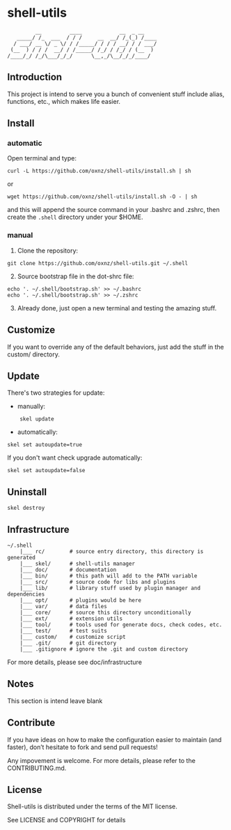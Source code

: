 shell-utils
===========

```
         __         ____            __  _ __    
   _____/ /_  ___  / / /     __  __/ /_(_) /____
  / ___/ __ \/ _ \/ / /_____/ / / / __/ / / ___/
 (__  ) / / /  __/ / /_____/ /_/ / /_/ / (__  ) 
/____/_/ /_/\___/_/_/      \__,_/\__/_/_/____/  
```

Introduction
------------

This project is intend to serve you a bunch of convenient stuff include alias,
functions, etc., which makes life easier.

Install
-------

### automatic

Open terminal and type:

	curl -L https://github.com/oxnz/shell-utils/install.sh | sh

or

	wget https://github.com/oxnz/shell-utils/install.sh -O - | sh

and this will append the source command in your .bashrc and .zshrc, then create
the `.shell` directory under your $HOME.

### manual

1. Clone the repository:

`git clone https://github.com/oxnz/shell-utils.git ~/.shell`

2. Source bootstrap file in the dot-shrc file:

```
echo '. ~/.shell/bootstrap.sh' >> ~/.bashrc
echo '. ~/.shell/bootstrap.sh' >> ~/.zshrc
```

3. Already done, just open a new terminal and testing the amazing stuff.

Customize
---------

If you want to override any of the default behaviors, just add the stuff in the custom/ directory.

Update
------

There's two strategies for update:

* manually:
```
	skel update
```
* automatically:

`skel set autoupdate=true`

If you don't want check upgrade automatically:

`skel set autoupdate=false`

Uninstall
---------

`skel destroy`

Infrastructure
--------------

```
~/.shell
	|___ rc/		# source entry directory, this directory is generated
	|___ skel/		# shell-utils manager
	|___ doc/		# documentation
	|___ bin/		# this path will add to the PATH variable
	|___ src/		# source code for libs and plugins
	|___ lib/		# library stuff used by plugin manager and dependencies
	|___ opt/		# plugins would be here
	|___ var/		# data files
	|___ core/		# source this directory unconditionally
	|___ ext/		# extension utils
	|___ tool/		# tools used for generate docs, check codes, etc.
	|___ test/		# test suits
	|___ custom/	# customize script
	|___ .git/		# git directory
	|___ .gitignore	# ignore the .git and custom directory
```

For more details, please see doc/infrastructure

Notes
-----

This section is intend leave blank

Contribute
----------

If you have ideas on how to make the configuration easier to maintain (and faster), don’t hesitate to fork and send pull requests!

Any impovement is welcome. For more details, please refer to the CONTRIBUTING.md.

License
-------

Shell-utils is distributed under the terms of the MIT license.

See LICENSE and COPYRIGHT for details
